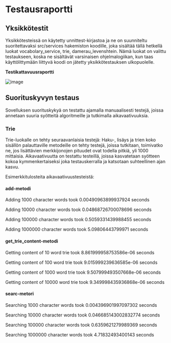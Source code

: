 # Testausraportti

## Yksikkötestit

Yksikkötesteissä on käytetty unnittest-kirjastoa ja ne on suunniteltu suoritettavaksi src/services hakemiston koodille, joka sisältää tällä hetkellä luokat vocabolary_service, trie, damerau_levenshtein. Nämä luokat on valittu testaukseen, koska ne sisältävät varsinaisen ohjelmalogiikan, kun taas käyttölittymään liittyvä koodi on jätetty yksikkötestauksen ulkopuolelle.

**Testikattavuusraportti**

![image](https://github.com/brotholi/tiralabra/assets/91954165/400f6665-97d0-45ef-9097-10d5cee1a175)


## Suorituskyvyn testaus

Sovelluksen suorituskykyä on testattu ajamalla manuaalisesti testejä, joissa annetaan suuria syötteitä algoritmeille ja tutkimalla aikavaativuuksia.

### Trie
Trie-luokalle on tehty seuraavanlaisia testejä:
Haku-, lisäys ja trien koko sisällön palauttaville metodeille on tehty testejä, joissa tutkitaan, toimivatko ne, jos lisättävien merkkijonojen pituudet ovat todella pitkiä, yli 1000 mittaisia. Aikavaativuutta on testattu testeillä, joissa kasvatetaan syötteen kokoa kymmenkertaiseksi joka testauskerralla ja katsotaan suhteellinen ajan kasvu. 

Esimerkkitulosteita aikavaativuustesteistä:

#### add-metodi
Adding 1000 character words took 0.00490963899937924 seconds

Adding 10000 character words took 0.04868726700078696 seconds

Adding 100000 character words took 0.5059331439988455 seconds

Adding 1000000 character words took 5.09806443799971 seconds

#### get_trie_content-metodi

Getting content of 10 word trie took 8.861999958753586e-06 seconds

Getting content of 100 word trie took 9.015999239636585e-06 seconds

Getting content of 1000 word trie took 9.507999493507668e-06 seconds

Getting content of 10000 word trie took 9.349998435936868e-06 seconds


#### searc-metori
Searching 1000 character words took 0.004396901997097302 seconds

Searching 10000 character words took 0.046685143002832774 seconds

Searching 100000 character words took 0.6359621279989369 seconds

Searching 1000000 character words took 4.71832493400143 seconds

